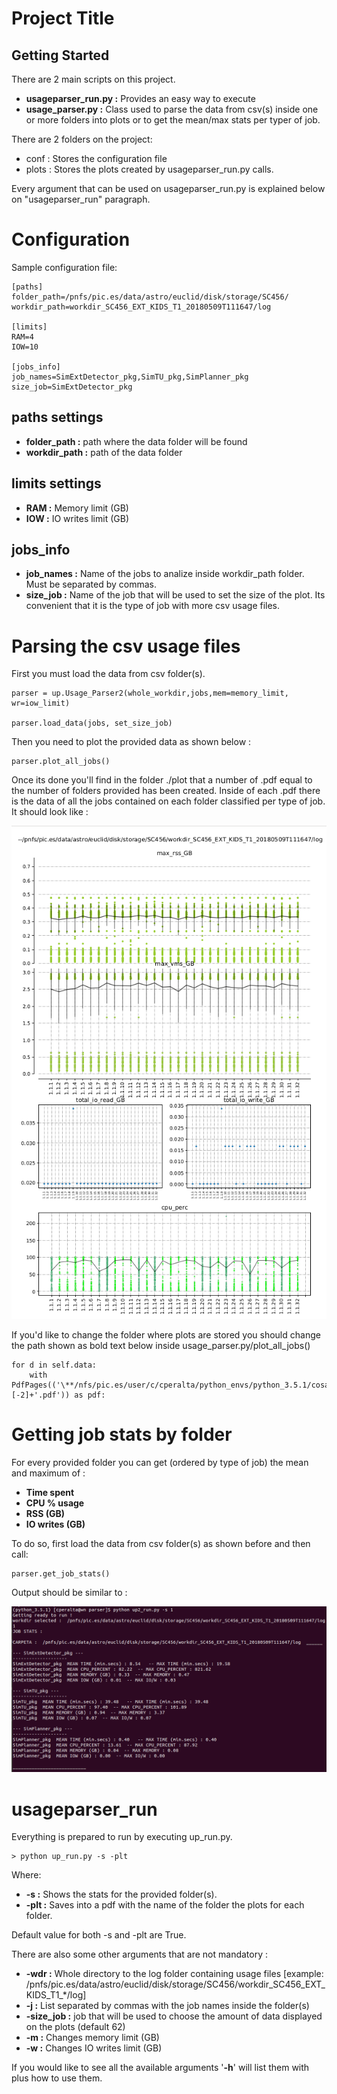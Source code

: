 # Project Title



## Getting Started

There are 2 main scripts on this project. 

* **usageparser_run.py :** Provides an easy way to execute 
* **usage_parser.py :** Class used to parse the data from csv(s) inside one or more folders into plots or to get the mean/max stats per typer of job. 
	
There are 2 folders on the project: 

* conf : Stores the configuration file 
* plots : Stores the plots created by usageparser_run.py calls. 

Every argument that can be used on usageparser_run.py is explained below on "usageparser_run" paragraph.

# Configuration

Sample configuration file: 

```
[paths]
folder_path=/pnfs/pic.es/data/astro/euclid/disk/storage/SC456/
workdir_path=workdir_SC456_EXT_KIDS_T1_20180509T111647/log

[limits]
RAM=4
IOW=10

[jobs_info]
job_names=SimExtDetector_pkg,SimTU_pkg,SimPlanner_pkg
size_job=SimExtDetector_pkg

```

## paths settings 

* **folder_path :** path where the data folder will be found 
* **workdir_path :** path of the data folder 


## limits settings

* **RAM :** Memory limit (GB)
* **IOW :** IO writes limit (GB)

## jobs_info

* **job_names :** Name of the jobs to analize inside workdir_path folder. Must be separated by commas. 
* **size_job :** Name of the job that will be used to set the size of the plot. Its convenient that it is the type of job with more csv usage files. 


# Parsing the csv usage files 

First you must load the data from csv folder(s). 

```
parser = up.Usage_Parser2(whole_workdir,jobs,mem=memory_limit, wr=iow_limit)

parser.load_data(jobs, set_size_job)

```

Then you need to plot the provided data as shown below : 

```
parser.plot_all_jobs()

```
Once its done you'll find in the folder ./plot that a number of .pdf equal to the number of folders provided has been created. Inside of each .pdf there is the data of all the jobs contained on each folder classified per type of job. It should look like :

![stats](img/plots.png)


If you'd like to change the folder where plots are stored you should change the path shown as bold text below inside usage_parser.py/plot_all_jobs()

```
for d in self.data: 
	with PdfPages(('\**/nfs/pic.es/user/c/cperalta/python_envs/python_3.5.1/cosasAcabadas/parser/plots/**\'+d.parent_folder.split('/')[-2]+'.pdf')) as pdf:
```

# Getting job stats by folder

For every provided folder you can get (ordered by type of job) the mean and maximum of : 

* **Time spent** 
* **CPU % usage**
* **RSS (GB)**
* **IO writes (GB)**

To do so, first load the data from csv folder(s) as shown before and then call:

```
parser.get_job_stats()
```
Output should be similar to : 

![stats](img/stats_result.png)


# usageparser_run 

Everything is prepared to run by executing up_run.py. 

```
> python up_run.py -s -plt
```
Where: 

* **-s :** Shows the stats for the provided folder(s). 
* **-plt :** Saves into a pdf with the name of the folder the plots for each folder. 

Default value for both -s and -plt are True. 

There are also some other arguments that are not mandatory : 


* **-wdr :** Whole directory to the log folder containing usage files [example: /pnfs/pic.es/data/astro/euclid/disk/storage/SC456/workdir_SC456_EXT_KIDS_T1_\*\/log]
* **-j :** List separated by commas with the job names inside the folder(s) 
* **-size_job :** job that will be used to choose the amount of data displayed on the plots (default 62) 
* **-m :** Changes memory limit (GB)
* **-w :** Changes IO writes limit (GB)

If you would like to see all the available arguments '**-h**' will list them with plus how to use them. 



